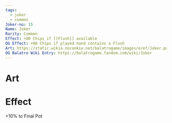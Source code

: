 ```yaml
---
tags:
  - joker
  - common
Joker-no: 15
Name: Joker
Rarity: Common
Effect: +80 Chips if [[Flush]] available
OG Effect: +80 Chips if played hand contains a Flush
Art: https://static.wikia.nocookie.net/balatrogame/images/e/ef/Joker.png/revision/latest?cb=20230925003651
OG Balatro Wiki Entry: https://balatrogame.fandom.com/wiki/Joker
---
```

# Art
# Effect
+10% to Final Pot